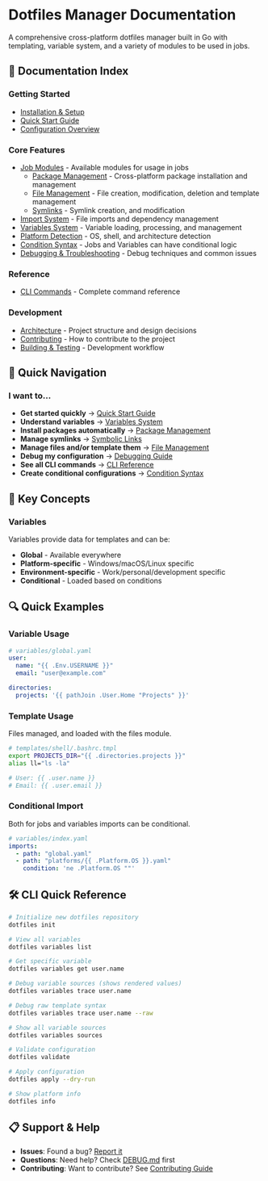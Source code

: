 # Dotfiles Manager Documentation

A comprehensive cross-platform dotfiles manager built in Go with templating, variable system, and a variety of modules to be used in jobs.

## 📖 **Documentation Index**

### **Getting Started**

- [Installation & Setup](installation.md)
- [Quick Start Guide](quickstart.md)
- [Configuration Overview](configuration.md)

### **Core Features**

- [Job Modules](modules.md) - Available modules for usage in jobs
  - [Package Management](modules/packages.md) - Cross-platform package installation and management
  - [File Management](modules/files.md) - File creation, modification, deletion and template management
  - [Symlinks](modules/symlinks.md) - Symlink creation, and modification
- [Import System](imports.md) - File imports and dependency management
- [Variables System](variables.md) - Variable loading, processing, and management
- [Platform Detection](platforms.md) - OS, shell, and architecture detection
- [Condition Syntax](condition-syntax.md) - Jobs and Variables can have conditional logic
- [Debugging & Troubleshooting](DEBUG.md) - Debug techniques and common issues

### **Reference**

- [CLI Commands](cli-reference.md) - Complete command reference

### **Development**

- [Architecture](architecture.md) - Project structure and design decisions
- [Contributing](../CONTRIBUTING.md) - How to contribute to the project
- [Building & Testing](building.md) - Development workflow

## 🚀 **Quick Navigation**

### **I want to...**

- **Get started quickly** → [Quick Start Guide](quickstart.md)
- **Understand variables** → [Variables System](variables.md)
- **Install packages automatically** → [Package Management](modules/packages.md)
- **Manage symlinks** → [Symbolic Links](modules/symlinks.md)
- **Manage files and/or template them** → [File Management](modules/files.md)
- **Debug my configuration** → [Debugging Guide](DEBUG.md)
- **See all CLI commands** → [CLI Reference](cli-reference.md)
- **Create conditional configurations** → [Condition Syntax](condition-syntax.md)

## 🎯 **Key Concepts**

### **Variables**

Variables provide data for templates and can be:

- **Global** - Available everywhere
- **Platform-specific** - Windows/macOS/Linux specific
- **Environment-specific** - Work/personal/development specific
- **Conditional** - Loaded based on conditions

## 🔍 **Quick Examples**

### **Variable Usage**

```yaml
# variables/global.yaml
user:
  name: "{{ .Env.USERNAME }}"
  email: "user@example.com"

directories:
  projects: '{{ pathJoin .User.Home "Projects" }}'
```

### **Template Usage**

Files managed, and loaded with the files module.

```bash
# templates/shell/.bashrc.tmpl
export PROJECTS_DIR="{{ .directories.projects }}"
alias ll="ls -la"

# User: {{ .user.name }}
# Email: {{ .user.email }}
```

### **Conditional Import**

Both for jobs and variables imports can be conditional.

```yaml
# variables/index.yaml
imports:
  - path: "global.yaml"
  - path: "platforms/{{ .Platform.OS }}.yaml"
    condition: 'ne .Platform.OS ""'
```

## 🛠️ **CLI Quick Reference**

```bash
# Initialize new dotfiles repository
dotfiles init

# View all variables
dotfiles variables list

# Get specific variable
dotfiles variables get user.name

# Debug variable sources (shows rendered values)
dotfiles variables trace user.name

# Debug raw template syntax
dotfiles variables trace user.name --raw

# Show all variable sources
dotfiles variables sources

# Validate configuration
dotfiles validate

# Apply configuration
dotfiles apply --dry-run

# Show platform info
dotfiles info
```

## 📋 **Support & Help**

- **Issues**: Found a bug? [Report it](https://github.com/vleeuwenmenno/dotfiles-cp/issues)
- **Questions**: Need help? Check [DEBUG.md](DEBUG.md) first
- **Contributing**: Want to contribute? See [Contributing Guide](../CONTRIBUTING.md)
